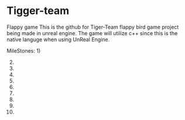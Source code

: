 # Tigger-team
Flappy game 
This is the github for Tiger-Team flappy bird game project being made in unreal engine.
The game will utilize c++ since this is  the native languge when using UnReal Engine. 

MileStones: 
1)

2)

3)

4) 

5)

6)

7)

8)

9)

10)
